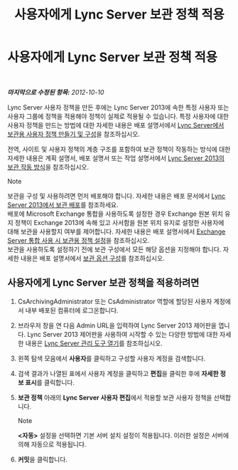 ﻿---
title: 사용자에게 Lync Server 보관 정책 적용
TOCTitle: 사용자에게 Lync Server 보관 정책 적용
ms:assetid: a23e4876-aa8d-4f49-a3bd-3696616e8290
ms:mtpsurl: https://technet.microsoft.com/ko-kr/library/JJ205143(v=OCS.15)
ms:contentKeyID: 49304580
ms.date: 08/24/2015
mtps_version: v=OCS.15
ms.translationtype: HT
---

# 사용자에게 Lync Server 보관 정책 적용

 

_**마지막으로 수정된 항목:** 2012-10-10_

Lync Server 사용자 정책을 만든 후에는 Lync Server 2013에 속한 특정 사용자 또는 사용자 그룹에 정책을 적용해야 정책이 실제로 적용될 수 있습니다. 특정 사용자에 대한 사용자 정책을 만드는 방법에 대한 자세한 내용은 배포 설명서에서 [Lync Server에서 보관용 사용자 정책 만들기 및 구성](lync-server-2013-creating-and-configuring-user-policies-for-archiving-in-lync-server.md)을 참조하십시오.

전역, 사이트 및 사용자 정책의 계층 구조를 포함하여 보관 정책이 작동하는 방식에 대한 자세한 내용은 계획 설명서, 배포 설명서 또는 작업 설명서에서 [Lync Server 2013의 보관 작동 방식](lync-server-2013-how-archiving-works.md)을 참조하십시오.


> [!NOTE]
> 보관을 구성 및 사용하려면 먼저 배포해야 합니다. 자세한 내용은 배포 문서에서 <A href="lync-server-2013-deploying-archiving.md">Lync Server 2013에서 보관 배포</A>를 참조하세요.<BR>배포에 Microsoft Exchange 통합을 사용하도록 설정한 경우 Exchange 원본 위치 유지 정책이 Exchange 2013에 속해 있고 사서함을 원본 위치 유지로 설정한 사용자에 대해 보관을 사용할지 여부를 제어합니다. 자세한 내용은 배포 설명서에서 <A href="lync-server-2013-setting-up-policies-for-archiving-when-using-exchange-server-integration.md">Exchange Server 통합 사용 시 보관용 정책 설정</A>을 참조하십시오.<BR>보관을 사용하도록 설정하기 전에 보관 구성에서 모든 해당 옵션을 지정해야 합니다. 자세한 내용은 배포 설명서에서 <A href="lync-server-2013-configuring-archiving-options.md">보관 옵션 구성</A>를 참조하십시오.



## 사용자에게 Lync Server 보관 정책을 적용하려면

1.  CsArchivingAdministrator 또는 CsAdministrator 역할에 할당된 사용자 계정에서 내부 배포된 컴퓨터에 로그온합니다.

2.  브라우저 창을 연 다음 Admin URL을 입력하여 Lync Server 2013 제어판을 엽니다. Lync Server 2013 제어판을 사용하여 시작할 수 있는 다양한 방법에 대한 자세한 내용은 [Lync Server 관리 도구 열기](lync-server-2013-open-lync-server-administrative-tools.md)를 참조하십시오.

3.  왼쪽 탐색 모음에서 **사용자**를 클릭하고 구성할 사용자 계정을 검색합니다.

4.  검색 결과가 나열된 표에서 사용자 계정을 클릭하고 **편집**을 클릭한 후에 **자세한 정보 표시**를 클릭합니다.

5.  **보관 정책** 아래의 **Lync Server 사용자 편집**에서 적용할 보관 사용자 정책을 선택합니다.
    

    > [!NOTE]
    > <STRONG>&lt;자동&gt;</STRONG> 설정을 선택하면 기본 서버 설치 설정이 적용됩니다. 이러한 설정은 서버에 의해 자동으로 적용됩니다.



6.  **커밋**을 클릭합니다.

